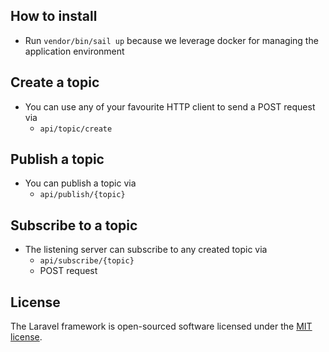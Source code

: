 ## How to install

- Run `vendor/bin/sail up` because we leverage docker for managing the application environment

## Create a topic
- You can use any of your favourite HTTP client to send a POST request via
  - `api/topic/create`
  
## Publish a topic
- You can publish a topic via 
  - `api/publish/{topic}`
  
## Subscribe to a topic
- The listening server can subscribe to any created topic via
  - `api/subscribe/{topic}`
  -  POST request


## License

The Laravel framework is open-sourced software licensed under the [MIT license](https://opensource.org/licenses/MIT).
